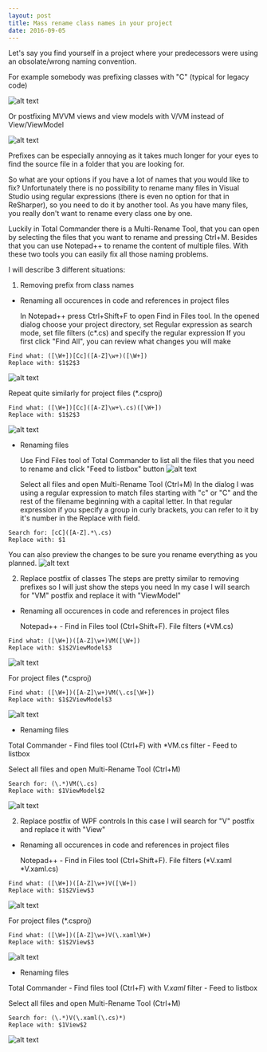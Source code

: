 ```yaml
---
layout: post
title: Mass rename class names in your project
date: 2016-09-05
---
```


Let's say you find yourself in a project where your predecessors were using an obsolate/wrong naming convention.

For example somebody was prefixing classes with "C" (typical for legacy code)

![alt text](https://github.com/BalintPogatsa/BalintPogatsa.github.io/raw/master/img/mass_rename_prefixed_class.png "Classes with undesirable prefix")

Or postfixing MVVM views and view models with V/VM instead of View/ViewModel

![alt text](https://github.com/BalintPogatsa/BalintPogatsa.github.io/raw/master/img/mass_rename_postfixed_class.png "Classes with undesirable postfix")

Prefixes can be especially annoying as it takes much longer for your eyes to find the source file in a folder that you are looking for.

So what are your options if you have a lot of names that you would like to fix? 
Unfortunately there is no possibility to rename many files in Visual Studio using regular expressions (there is even no option for that in ReSharper), so you need to do it by another tool.
As you have many files, you really don't want to rename every class one by one.

Luckily in Total Commander there is a Multi-Rename Tool, that you can open by selecting the files that you want to rename and pressing Ctrl+M.
Besides that you can use Notepad++ to rename the content of multiple files.
With these two tools you can easily fix all those naming problems.

I will describe 3 different situations:
1. Removing prefix from class names
- Renaming all occurences in code and references in project files 
   
   In Notepad++ press Ctrl+Shift+F to open Find in Files tool.
   In the opened dialog choose your project directory, set Regular expression as search mode, set file filters (c*.cs) and specify the regular expression
   If you first click "Find All", you can review what changes you will make

```
Find what: ([\W+])[Cc]([A-Z]\w+)([\W+])
Replace with: $1$2$3
```

   ![alt text](https://github.com/BalintPogatsa/BalintPogatsa.github.io/raw/master/img/step0_mass_rename_prefixed_class.png "Replace class names in source code")
   
   Repeat quite similarly for project files (*.csproj)

```
Find what: ([\W+])[Cc]([A-Z]\w+\.cs)([\W+])
Replace with: $1$2$3
```

   ![alt text](https://github.com/BalintPogatsa/BalintPogatsa.github.io/raw/master/img/step1_mass_rename_prefixed_class.png "Replace file references in project files")
   
- Renaming files
   
   Use Find Files tool of Total Commander to list all the files that you need to rename and click "Feed to listbox" button
   ![alt text](https://github.com/BalintPogatsa/BalintPogatsa.github.io/raw/master/img/step2_mass_rename_prefixed_class.png "Find files to rename")
   
   Select all files and open Multi-Rename Tool (Ctrl+M)
   In the dialog I was using a regular expression to match files starting with "c" or "C" and the rest of the filename beginning with a capital letter.
   In that regular expression if you specify a group in curly brackets, you can refer to it by it's number in the Replace with field.
   
```
Search for: [cC]([A-Z].*\.cs)
Replace with: $1
```
    
   You can also preview the changes to be sure you rename everything as you planned.
   ![alt text](https://github.com/BalintPogatsa/BalintPogatsa.github.io/raw/master/img/step3_mass_rename_prefixed_class.png "Rename files")
   
2. Replace postfix of classes
The steps are pretty similar to removing prefixes so I will just show the steps you need
In my case I will search for "VM" postfix and replace it with "ViewModel"

- Renaming all occurences in code and references in project files 
   
   Notepad++ - Find in Files tool (Ctrl+Shift+F).
   File filters (*VM.cs)
   
```
Find what: ([\W+])([A-Z]\w+)VM([\W+])
Replace with: $1$2ViewModel$3
```

   ![alt text](https://github.com/BalintPogatsa/BalintPogatsa.github.io/raw/master/img/step0_mass_rename_postfixed_class.png "Replace class names in source code")
   
   For project files (*.csproj)

```
Find what: ([\W+])([A-Z]\w+)VM(\.cs[\W+])
Replace with: $1$2ViewModel$3
```

   ![alt text](https://github.com/BalintPogatsa/BalintPogatsa.github.io/raw/master/img/step1_mass_rename_postfixed_class.png "Replace file references in project files")
   
   - Renaming files
   
   Total Commander - Find files tool (Ctrl+F) with *VM.cs filter - Feed to listbox
   
   Select all files and open Multi-Rename Tool (Ctrl+M)
   
```
Search for: (\.*)VM(\.cs)
Replace with: $1ViewModel$2
```
    
   ![alt text](https://github.com/BalintPogatsa/BalintPogatsa.github.io/raw/master/img/step3_mass_rename_postfixed_class.png "Rename files")
   
2. Replace postfix of WPF controls
In this case I will search for "V" postfix and replace it with "View"

- Renaming all occurences in code and references in project files 
   
   Notepad++ - Find in Files tool (Ctrl+Shift+F).
   File filters (*V.xaml *V.xaml.cs)
   
```
Find what: ([\W+])([A-Z]\w+)V([\W+])
Replace with: $1$2View$3
```

   ![alt text](https://github.com/BalintPogatsa/BalintPogatsa.github.io/raw/master/img/step0_mass_rename_postfixed_wpf_control.png "Replace class names in source code")
   
   For project files (*.csproj)

```
Find what: ([\W+])([A-Z]\w+)V(\.xaml\W+)
Replace with: $1$2View$3
```

   ![alt text](https://github.com/BalintPogatsa/BalintPogatsa.github.io/raw/master/img/step1_mass_rename_postfixed_class.png "Replace file references in project files")
   
   - Renaming files
   
   Total Commander - Find files tool (Ctrl+F) with *V.xaml* filter - Feed to listbox
   
   Select all files and open Multi-Rename Tool (Ctrl+M)
   
```
Search for: (\.*)V(\.xaml(\.cs)*)
Replace with: $1View$2
```
    
   ![alt text](https://github.com/BalintPogatsa/BalintPogatsa.github.io/raw/master/img/step3_mass_rename_postfixed_wpf_control.png "Rename files")   